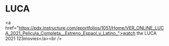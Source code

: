 # LUCA
&lt;a href="https://pdx.instructure.com/eportfolios/1051/Home/VER_ONLINE_LUCA_2021_Pelicula_Completa__Estreno_Espaol_y_Latino_">watch the LUCA 2021 123movies&lt;/a>&lt;br />
